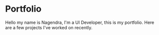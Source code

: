 # Portfolio
Hello my name is Nagendra, I'm a UI Developer, this is my portfolio. Here are a few projects I've worked on recently.

